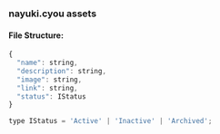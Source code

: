### nayuki.cyou assets

#### File Structure:

```js
{
  "name": string,
  "description": string,
  "image": string,
  "link": string,
  "status": IStatus
}

type IStatus = 'Active' | 'Inactive' | 'Archived';
```

